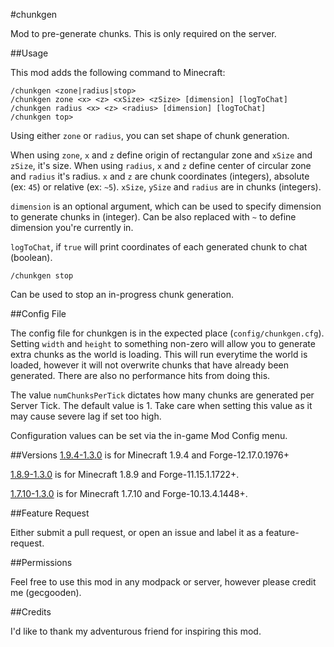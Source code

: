 #chunkgen

Mod to pre-generate chunks. This is only required on the server.

##Usage

This mod adds the following command to Minecraft:

```
/chunkgen <zone|radius|stop>
/chunkgen zone <x> <z> <xSize> <zSize> [dimension] [logToChat]
/chunkgen radius <x> <z> <radius> [dimension] [logToChat]
/chunkgen top>
```

Using either `zone` or `radius`, you can set shape of chunk generation.

When using `zone`, `x` and `z` define origin of rectangular zone and `xSize` and `zSize`, it's size.
When using `radius`, `x` and `z` define center of circular zone and `radius` it's radius.
`x` and `z` are chunk coordinates (integers), absolute (ex: `45`) or relative (ex: `~5`). `xSize`, `ySize` and `radius` are in chunks (integers).

`dimension` is an optional argument, which can be used to specify dimension to generate chunks in (integer). Can be also replaced with `~` to define dimension you're currently in.

`logToChat`, if `true` will print coordinates of each generated chunk to chat (boolean).

```
/chunkgen stop
```

Can be used to stop an in-progress chunk generation.

##Config File

The config file for chunkgen is in the expected place (`config/chunkgen.cfg`).
Setting `width` and `height` to something non-zero will allow you to generate extra chunks as the world is loading. This will run everytime the world is loaded, however it will not overwrite chunks that have already been generated. There are also no performance hits from doing this.

The value `numChunksPerTick` dictates how many chunks are generated per Server Tick. The default value is 1. Take care when setting this value as it may cause severe lag if set too high.

Configuration values can be set via the in-game Mod Config menu.

##Versions
[1.9.4-1.3.0](https://github.com/gecgooden/chunkgen/releases/tag/1.3.0) is for Minecraft 1.9.4 and Forge-12.17.0.1976+

[1.8.9-1.3.0](https://github.com/gecgooden/chunkgen/releases/tag/1.3.0) is for Minecraft 1.8.9 and Forge-11.15.1.1722+.

[1.7.10-1.3.0](https://github.com/gecgooden/chunkgen/releases/tag/1.3.0) is for Minecraft 1.7.10 and Forge-10.13.4.1448+.

##Feature Request

Either submit a pull request, or open an issue and label it as a feature-request.

##Permissions

Feel free to use this mod in any modpack or server, however please credit me (gecgooden).

##Credits

I'd like to thank my adventurous friend for inspiring this mod.
